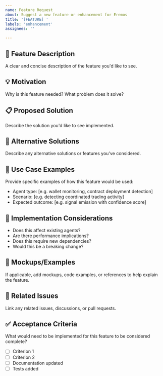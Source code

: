```yaml
---
name: Feature Request
about: Suggest a new feature or enhancement for Eremos
title: '[FEATURE] '
labels: 'enhancement'
assignees: ''

---
```


## 🚀 Feature Description
A clear and concise description of the feature you'd like to see.

## 💡 Motivation
Why is this feature needed? What problem does it solve?

## 📋 Proposed Solution
Describe the solution you'd like to see implemented.

## 🔄 Alternative Solutions
Describe any alternative solutions or features you've considered.

## 🎯 Use Case Examples
Provide specific examples of how this feature would be used:
- Agent type: [e.g. wallet monitoring, contract deployment detection]
- Scenario: [e.g. detecting coordinated trading activity]
- Expected outcome: [e.g. signal emission with confidence score]

## 🔧 Implementation Considerations
- Does this affect existing agents?
- Are there performance implications?
- Does this require new dependencies?
- Would this be a breaking change?

## 📸 Mockups/Examples
If applicable, add mockups, code examples, or references to help explain the feature.

## 🔗 Related Issues
Link any related issues, discussions, or pull requests.

## ✅ Acceptance Criteria
What would need to be implemented for this feature to be considered complete?
- [ ] Criterion 1
- [ ] Criterion 2
- [ ] Documentation updated
- [ ] Tests added
